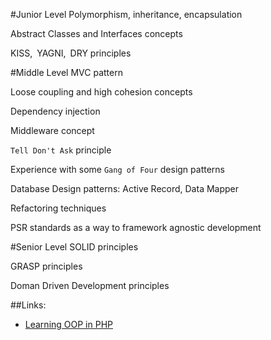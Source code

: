 #Junior Level
Polymorphism, inheritance, encapsulation

Abstract Classes and Interfaces concepts

KISS, YAGNI, DRY principles

#Middle Level
MVC pattern

Loose coupling and high cohesion concepts

Dependency injection 

Middleware concept

`Tell Don't Ask` principle

Experience with some `Gang of Four` design patterns

Database Design patterns: Active Record, Data Mapper

Refactoring techniques

PSR standards as a way to framework agnostic development

#Senior Level
SOLID principles

GRASP principles

Doman Driven Development principles

##Links:
* [Learning OOP in PHP](https://github.com/marcelgsantos/learning-oop-in-php) 


